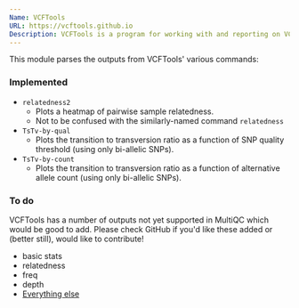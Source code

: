 ```yaml
---
Name: VCFTools
URL: https://vcftools.github.io
Description: VCFTools is a program for working with and reporting on VCF files.
---
```


This module parses the outputs from VCFTools' various commands:

### Implemented
* `relatedness2`
  * Plots a heatmap of pairwise sample relatedness.
  * Not to be confused with the similarly-named command `relatedness`
* `TsTv-by-qual`
  * Plots the transition to transversion ratio as a function of SNP 
    quality threshold (using only bi-allelic SNPs).
* `TsTv-by-count`
  * Plots the transition to transversion ratio as a function of 
    alternative allele count (using only bi-allelic SNPs).

### To do
VCFTools has a number of outputs not yet supported in MultiQC which
would be good to add. Please check GitHub if you'd like these added
or (better still), would like to contribute!

* basic stats
* relatedness
* freq
* depth
* [Everything else](https://vcftools.github.io/man_latest.html)
